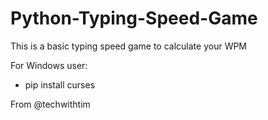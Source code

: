 # Python-Typing-Speed-Game
This is a basic typing speed game to calculate your WPM

For Windows user:
- pip install curses

From @techwithtim
